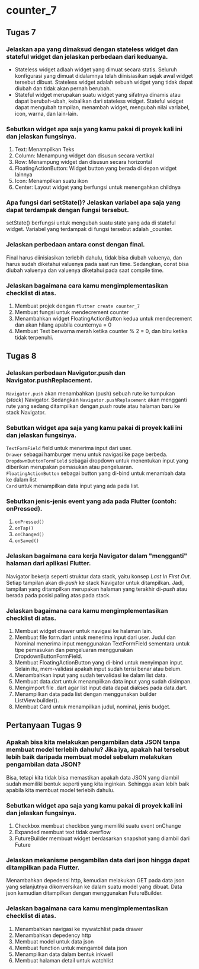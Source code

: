 # counter_7
## Tugas 7
### Jelaskan apa yang dimaksud dengan stateless widget dan stateful widget dan jelaskan perbedaan dari keduanya.
- Stateless widget adlaah widget yang dimuat secara statis. Seluruh konfigurasi yang dimuat didalamnya telah diinisiasikan sejak awal widget tersebut dibuat. Stateless widget adalah sebuah widget yang tidak dapat diubah dan tidak akan pernah berubah.
- Stateful widget merupakan suatu widget yang sifatnya dinamis atau dapat berubah-ubah, kebalikan dari stateless widget. Stateful widget dapat mengubah tampilan, menambah widget, mengubah nilai variabel, icon, warna, dan lain-lain.

### Sebutkan widget apa saja yang kamu pakai di proyek kali ini dan jelaskan fungsinya.
1. Text: Menampilkan Teks
2. Column: Menampung widget dan disusun secara vertikal
3. Row: Menampung widget dan disusun secara horizontal
4. FloatingActionButton: Widget button yang berada di depan widget lainnya
5. Icon: Menampilkan suatu ikon
6. Center: Layout widget yang berfungsi untuk menengahkan childnya

### Apa fungsi dari setState()? Jelaskan variabel apa saja yang dapat terdampak dengan fungsi tersebut.
setState() berfungsi untuk mengubah suatu state yang ada di stateful widget. Variabel yang terdampak di fungsi tersebut adalah _counter.

### Jelaskan perbedaan antara const dengan final.
Final harus diinisiasikan terlebih dahulu, tidak bisa diubah valuenya, dan harus sudah diketahui valuenya pada saat run time. Sedangkan, const bisa diubah valuenya dan valuenya diketahui pada saat compile time.

### Jelaskan bagaimana cara kamu mengimplementasikan checklist di atas.
1. Membuat projek dengan `flutter create counter_7`
2. Membuat fungsi untuk mendecrement counter
3. Menambahkan widget FloatingActionButton kedua untuk mendecrement dan akan hilang apabila counternya = 0
4. Membuat Text berwarna merah ketika counter % 2 = 0, dan biru ketika tidak terpenuhi. 

## Tugas 8

### Jelaskan perbedaan Navigator.push dan Navigator.pushReplacement.
`Navigator.push` akan menambahkan (push) sebuah rute ke tumpukan (_stack_) Navigator. Sedangkan `Navigator.pushReplacement` akan mengganti rute yang sedang ditampilkan dengan *push* route atau halaman baru ke stack Navigator.
### Sebutkan widget apa saja yang kamu pakai di proyek kali ini dan jelaskan fungsinya.
`TextFormField` field untuk menerima input dari user. <br>
`Drawer` sebagai hamburger menu untuk navigasi ke page berbeda. <br>
`DropdownButtonFormField` sebagai dropdown untuk menentukan input yang diberikan merupakan pemasukan atau pengeluaran. <br>
`FloatingActionButton` sebagai button yang di-bind untuk menambah data ke dalam list <br>
`Card` untuk menampilkan data input yang ada pada list.
### Sebutkan jenis-jenis event yang ada pada Flutter (contoh: onPressed).
1. `onPressed()`
2. `onTap()`
3. `onChanged()`
4. `onSaved()`
### Jelaskan bagaimana cara kerja Navigator dalam "mengganti" halaman dari aplikasi Flutter.
Navigator bekerja seperti struktur data stack, yaitu konsep _Last In First Out_. Setiap tampilan akan di-_push_ ke stack Navigator untuk ditampilkan. Jadi, tampilan yang ditampilkan merupakan halaman yang terakhir di-_push_ atau berada pada posisi paling atas pada stack.
### Jelaskan bagaimana cara kamu mengimplementasikan checklist di atas.
1. Membuat widget drawer untuk navigasi ke halaman lain.
2. Membuat file form.dart untuk menerima input dari user. Judul dan Nominal menerima input menggunakan TextFormField sementara untuk tipe pemasukan dan pengeluaran menggunakan DropdownButtonFormField.
3. Membuat FloatingActionButton yang di-bind untuk menyimpan input. Selain itu, mem-validasi apakah input sudah terisi benar atau belum.
4. Menambahkan input yang sudah tervalidasi ke dalam list data.
5. Membuat data.dart untuk menampilkan data input yang sudah disimpan.
5. Mengimport file .dart agar list input data dapat diakses pada data.dart.
6. Menampilkan data pada list dengan menggunakan builder ListView.builder().
7. Membuat Card untuk menampilkan judul, nominal, jenis budget.

## Pertanyaan Tugas 9

### Apakah bisa kita melakukan pengambilan data JSON tanpa membuat model terlebih dahulu? Jika iya, apakah hal tersebut lebih baik daripada membuat model sebelum melakukan pengambilan data JSON?

Bisa, tetapi kita tidak bisa memastikan apakah data JSON yang diambil sudah memiliki bentuk seperti yang kita inginkan. Sehingga akan lebih baik apabila kita membuat model terlebih dahulu.

### Sebutkan widget apa saja yang kamu pakai di proyek kali ini dan jelaskan fungsinya.

1. Checkbox membuat checkbox yang memiliki suatu event onChange
2. Expanded membuat text tidak overflow
3. FutureBuilder membuat widget berdasarkan snapshot yang diambil dari Future

### Jelaskan mekanisme pengambilan data dari json hingga dapat ditampilkan pada Flutter.

Menambahkan depedensi http, kemudian melakukan GET pada data json yang selanjutnya dikonversikan ke dalam suatu model yang dibuat. Data json kemudian ditampilkan dengan menggunakan FutureBuilder.

### Jelaskan bagaimana cara kamu mengimplementasikan checklist di atas.

1. Menambahkan navigasi ke mywatchlist pada drawer
2. Menambahkan depedency http
3. Membuat model untuk data json
4. Membuat function untuk mengambil data json
5. Menampilkan data dalam bentuk inkwell
6. Membuat halaman detail untuk watchlist

